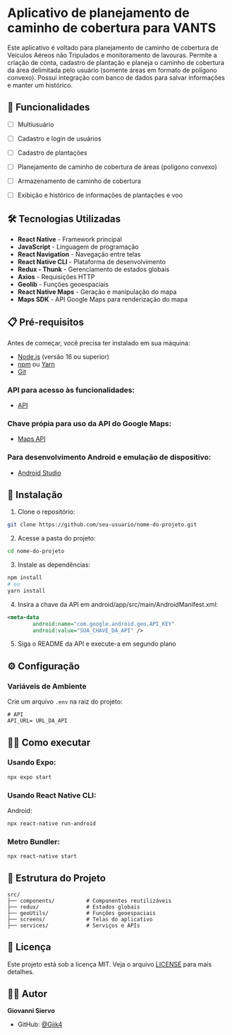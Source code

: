 # Aplicativo de planejamento de caminho de cobertura para VANTS

Este aplicativo é voltado para planejamento de caminho de cobertura de Veículos Aéreos não Tripulados e monitoramento de lavouras. Permite a criação de conta, cadastro de plantação e planeja o caminho de cobertura da área delimitada pelo usuário (somente áreas em formato de polígono convexo). Possui integração com banco de dados para salvar informações e manter um histórico.


## 🚀 Funcionalidades

- [ ] Multiusuário
- [ ] Cadastro e login de usuários
- [ ] Cadastro de plantações
- [ ] Planejamento de caminho de cobertura de áreas (polígono convexo)
- [ ] Armazenamento de caminho de cobertura 
- [ ] Exibição e histórico de informações de plantações e voo


## 🛠️ Tecnologias Utilizadas

- **React Native** - Framework principal
- **JavaScript** - Linguagem de programação
- **React Navigation** - Navegação entre telas
- **React Native CLI** - Plataforma de desenvolvimento
- **Redux - Thunk** - Gerenciamento de estados globais
- **Axios** - Requisições HTTP
- **Geolib** - Funções geoespaciais
- **React Native Maps** - Geração e manipulação do mapa
- **Maps SDK** - API Google Maps para renderização do mapa


## 📋 Pré-requisitos

Antes de começar, você precisa ter instalado em sua máquina:

- [Node.js](https://nodejs.org/) (versão 16 ou superior)
- [npm](https://www.npmjs.com/) ou [Yarn](https://yarnpkg.com/)
- [Git](https://git-scm.com/)

### API para acesso às funcionalidades:
- [API](https://github.com/Giik4/api_projeto)

### Chave própia para uso da API do Google Maps:
- [Maps API](https://developers.google.com/maps/documentation/javascript/get-api-key?hl=pt-BR)

### Para desenvolvimento Android e emulação de dispositivo:
- [Android Studio](https://developer.android.com/studio)


## 🔧 Instalação

1. Clone o repositório:
```bash
git clone https://github.com/seu-usuario/nome-do-projeto.git
```

2. Acesse a pasta do projeto:
```bash
cd nome-do-projeto
```

3. Instale as dependências:
```bash
npm install
# ou
yarn install
```

4. Insira a chave da API em android/app/src/main/AndroidManifest.xml:
```xml
<meta-data
        android:name="com.google.android.geo.API_KEY"
        android:value="SUA_CHAVE_DA_API" />
```

5. Siga o README da API e execute-a em segundo plano


## ⚙️ Configuração

### Variáveis de Ambiente

Crie um arquivo `.env` na raiz do projeto:

```env
# API
API_URL= URL_DA_API
```


## 🏃‍♂️ Como executar

### Usando Expo:
```bash
npx expo start
```

### Usando React Native CLI:

Android:
```bash
npx react-native run-android
```

### Metro Bundler:
```bash
npx react-native start
```


## 📁 Estrutura do Projeto

```
src/
├── components/          # Componentes reutilizáveis
├── redux/               # Estados globais
├── geoUtils/            # Funções geoespaciais
├── screens/             # Telas do aplicativo
├── services/            # Serviços e APIs
```


## 📄 Licença

Este projeto está sob a licença MIT. Veja o arquivo [LICENSE](LICENSE) para mais detalhes.

## 👨‍💻 Autor

**Giovanni Siervo**
- GitHub: [@Giik4](https://github.com/Giik4)
